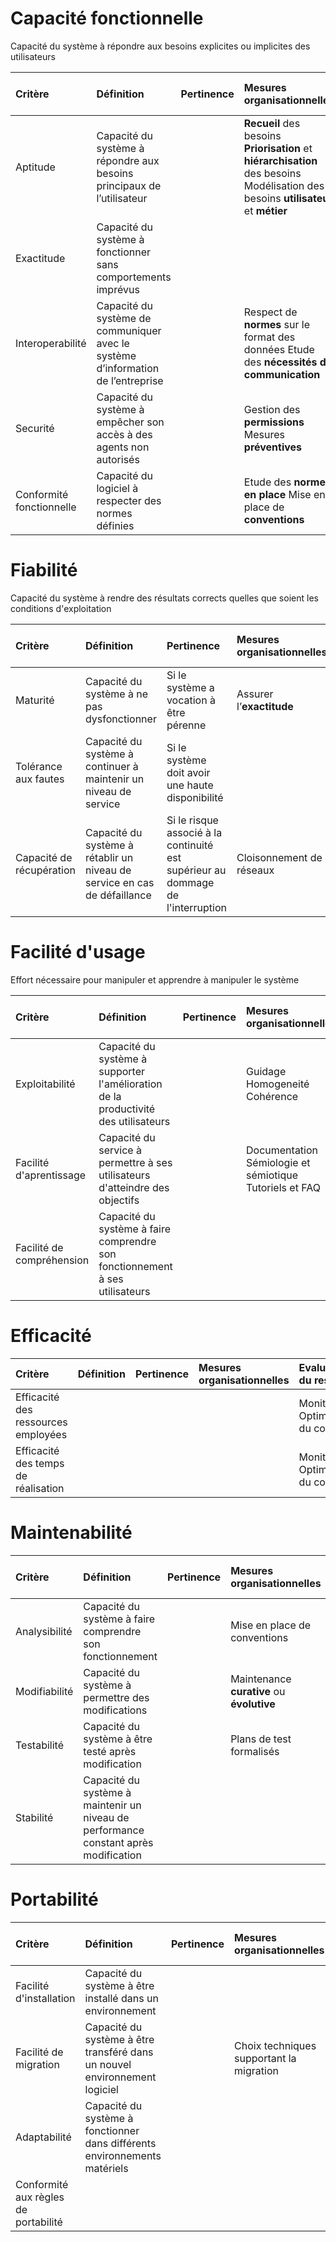 # Capacité fonctionnelle
Capacité du système à répondre aux besoins explicites ou implicites des utilisateurs

| Critère                  | Définition                                                                       | Pertinence | Mesures organisationnelles                                                                                                         | Evaluation du respect                |
| :----------------------- | :------------------------------------------------------------------------------- | :--------- | :--------------------------------------------------------------------------------------------------------------------------------- | :----------------------------------- |
| Aptitude                 | Capacité du système à répondre aux besoins principaux de l’utilisateur           |            | **Recueil** des besoins **Priorisation** et **hiérarchisation** des besoins Modélisation des besoins **utilisateur** et **métier** | Tests unitaires en **boîte noire**   |
| Exactitude               | Capacité du système à fonctionner sans comportements imprévus                    |            |                                                                                                                                    | Tests unitaires en **boîte blanche** |
| Interoperabilité         | Capacité du système de communiquer avec le système d’information de l’entreprise |            | Respect de **normes** sur le format des données Etude des **nécessités de communication**                                          |                                      |
| Securité                 | Capacité du système à empêcher son accès à des agents non autorisés              |            | Gestion des **permissions** Mesures **préventives**                                                                                | Tests d’intrusion<br>Tests de stress |
| Conformité fonctionnelle | Capacité du logiciel à respecter des normes définies                             |            | Etude des **normes en place** Mise en place de **conventions**                                                                     | Audits                               |
# Fiabilité
Capacité du système à rendre des résultats corrects quelles que soient les conditions d'exploitation

| Critère                  | Définition                                                                | Pertinence                                                                      | Mesures organisationnelles | Evaluation du respect |
| :----------------------- | :------------------------------------------------------------------------ | :------------------------------------------------------------------------------ | :------------------------- | :-------------------- |
| Maturité                 | Capacité du système à ne pas dysfonctionner                               | Si le système a vocation à être pérenne                                         | Assurer l’**exactitude**   | Monitoring            |
| Tolérance aux fautes     | Capacité du système à continuer à maintenir un niveau de service          | Si le système doit avoir une haute disponibilité                                |                            | Tests de stress       |
| Capacité de récupération | Capacité du système à rétablir un niveau de service en cas de défaillance | Si le risque associé à la continuité est supérieur au dommage de l'interruption | Cloisonnement de réseaux   | Tests de stress       |
# Facilité d'usage
Effort nécessaire pour manipuler et apprendre à manipuler le système

| Critère                   | Définition                                                                         | Pertinence | Mesures organisationnelles                                    | Evaluation du respect |
| :------------------------ | :--------------------------------------------------------------------------------- | :--------- | :------------------------------------------------------------ | :-------------------- |
| Exploitabilité            | Capacité du système à supporter l'amélioration de la productivité des utilisateurs |            | Guidage<br>Homogeneité<br>Cohérence                           | Tests utilisateurs    |
| Facilité d'aprentissage   | Capacité du service à permettre à ses utilisateurs d'atteindre des objectifs       |            | Documentation<br>Sémiologie et sémiotique<br>Tutoriels et FAQ | Tests utilisateurs    |
| Facilité de compréhension | Capacité du système à faire comprendre son fonctionnement à ses utilisateurs       |            |                                                               | Tests utilisateurs    |
# Efficacité

| Critère                             | Définition | Pertinence | Mesures organisationnelles | Evaluation du respect              |
| :---------------------------------- | :--------- | :--------- | :------------------------- | :--------------------------------- |
| Efficacité des ressources employées |            |            |                            | Monitoring<br>Optimisation du code |
| Efficacité des temps de réalisation |            |            |                            | Monitoring<br>Optimisation du code |
# Maintenabilité

| Critère       | Définition                                                                           | Pertinence | Mesures organisationnelles                | Evaluation du respect   |
| :------------ | :----------------------------------------------------------------------------------- | :--------- | :---------------------------------------- | :---------------------- |
| Analysibilité | Capacité du système à faire comprendre son fonctionnement                            |            | Mise en place de conventions              | Revue de code           |
| Modifiabilité | Capacité du système à permettre des modifications                                    |            | Maintenance **curative** ou **évolutive** | Audit                   |
| Testabilité   | Capacité du système à être testé après modification                                  |            | Plans de test formalisés                  |                         |
| Stabilité     | Capacité du système à maintenir un niveau de performance constant après modification |            |                                           | Tests de non-régression |

# Portabilité
| Critère                              | Définition                                                                 | Pertinence | Mesures organisationnelles               | Evaluation du respect |
| :----------------------------------- | :------------------------------------------------------------------------- | :--------- | :--------------------------------------- | :-------------------- |
| Facilité d'installation              | Capacité du système à être installé dans un environnement                  |            |                                          |                       |
| Facilité de migration                | Capacité du système à être transféré dans un nouvel environnement logiciel |            | Choix techniques supportant la migration |                       |
| Adaptabilité                         | Capacité du système à fonctionner dans différents environnements matériels |            |                                          |                       |
| Conformité aux règles de portabilité |                                                                            |            |                                          |                       |

